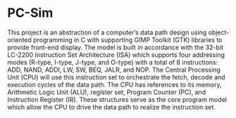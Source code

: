 # PC-Sim
This project is an abstraction of a computer’s data path design using object-oriented programming in C with supporting GIMP Toolkit (GTK) libraries to provide front-end display. The model is built in accordance with the 32-bit LC-2200 Instruction Set Architecture (ISA) which supports four addressing modes (R-type, I-type, J-type, and O-type) with a total of 8 instructions: ADD, NAND, ADDI, LW, SW, BEQ, JALR, and NOP. The Central Processing Unit (CPU) will use this instruction set to orchestrate the fetch, decode and execution cycles of the data path. The CPU has references to its memory, Arithmetic Logic Unit (ALU), register set, Program Counter (PC), and Instruction Register (IR). These structures serve as the core program model which allow the CPU to drive the data path to realize the instruction set. 
